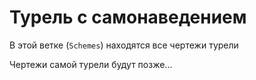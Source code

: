 # Турель с самонаведением

В этой ветке (`Schemes`) находятся все чертежи турели

Чертежи самой турели будут позже...